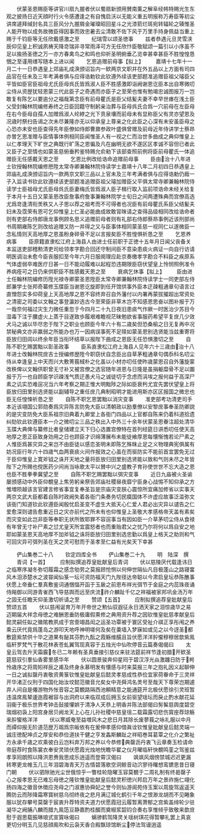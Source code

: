 <!-- { "loadSidebar": true } -->
　　伏蒙圣恩赐臣等讲官川扇九握者伏以蜀扇新颁用賛南薰之解阜经帏特赐光生东观之披扬日近天顔时行火令感遭逢之有自愧启沃以无能义重五明报称万寿臣等初尘讲席遽拜缄封名具三臣风分九握屑金璀璨昭回星斗之光漆箭烂斑宛转辐轮之辏惟圣人能开物以成务故微臣得因事而效忠暑去尘清敢不佐下风于万里手持身佩益当重上赐于千钧臣等无任欣戴感激之至
　　纪瑞雪以颂圣徳事
　　兹者恭遇元旦灵雪浃辰仰见皇上积诚夙祷天降竒瑞非寻常雨泽可方无任欣忭臣敬赋颂一篇引以小序虽不足以揄扬圣徳之万一亦方春禽鸟之和鸣也仰祈圣明俯垂乙览幸甚幸甚臣不胜惶惶恳悃之至谨用缮写随本上进以闻
　　乞恩追赠前母事【拟上】
　　嘉靖十七年十一月二十一日恭遇皇上郊庙礼成涣颁诏旨内一欵两京文职并在外五品以上方面有司四品官在任未及三年考满者俱与应得诰勅钦此钦遵外续该吏部题准追赠臣祖父璿臣父平皆如臣官臣祖母尤氏臣母呉氏皆爲淑人臣不胜感激即诣阙谢恩讫臣本出自寒微叨尘侍从资歴犹轻恩蒙三代此臣子之奇遇而亦臣子之至荣也惟有勉竭忠诚图报万一岂敢复有陈乞以要逾分之福哉第念臣有前母瞿氏是臣父结髪夫妻不幸早世瘗在浅土臣父受封翰林院编修寿终之日臣回籍守制躬亲治葬与臣母呉氏合爲一穴前母在左臣母在右今臣母自孺人加赠爲淑人纶綍之光下贲泉壤而前母未有显称臣父有灵亦望恩及况歳时祭扫告谒之次未尽兼隆亦无以仰承皇上尊亲之化此臣之心深有未安虽臣母之心恐亦未安也臣查得先年臣僚如侍郎曹鼐参政叶盛俱曾赠及前母近年侍讲学士蔡昻亦曽乞恩准赠与臣情事体例相同臣闻惟圣人有一视之仁而治世多曲成之典仰惟皇上以仁孝理天下旷世之典既行旷荡之恩徧及凡在幽明无欲不遂区区孝诚不容但已者此又臣子之至情也如蒙圣慈俯垂矜鉴特赐允俞勑下该部查照前例将臣前母瞿氏一体追赠臣无任感戴天恩之至
　　乞恩比例改给诰命追赠前母事
　　臣由治十八年进士钦授翰林院编修厯陞太常寺卿兼翰林院侍读学士嘉靖十八年二月初四日恭遇皇上郊庙礼成涣颁诏旨内一款两京文职三品以上官未及三年考满者俱与应得诰勅仍廕一子入监读书钦此钦遵续该吏部题准追赠臣祖父璿加赠臣父平俱太常寺卿兼翰林院侍读学士臣祖母尤氏臣母呉氏臣妻梅氏皆爲淑人臣子楫行取入监前项诰命未经关给复于本月十五日又蒙圣恩改臣詹事府詹事兼翰林院学士旬日之间两遭殊典而宫僚高选尤爲竒逢清衔羙秩又人子思以荐之祖考而不可得者也况臣有前母瞿氏系臣父结髪夫妇未及霑荣有恩可乞仰惟皇上仁圣必能曲成故敢冐昩请之查得品级相同改给诰命者则有吏部右侍郎唐龙事例顾名思义追赠前母者则有礼部右侍郎蔡昻事例近该刑部尚书周期雍陈乞则改给追赠又防一并得之又与臣事体相同蒙圣慈一视同仁以遂微臣一念私情则天高地厚之恩虽粉身碎骨不足以言报矣臣不胜惶惧祈恳之至
　　乞恩养病事
　　臣原籍直隶松江府上海县人由进士任前职于正徳十五年月日闻父丧备关本监送吏部稽勲清吏司给领孝字勘合回还守制间臣不意染患痰火病证一向自行访请明医调治未愈今臣丧服扣至今年六月日服阕理应赴京奏缴孝字勘合不料臣之疾原系气体虚弱卒难医疗日甚一日不能动履难以起程恐违期限臣窃伏望皇上怜悯照例准令养病痊可之日仍来供职臣不胜感戴天恩之至
　　衰病乞休事【拟上】
　　臣由进士任翰林院编修历陞光禄寺卿蒙圣恩陞臣太常寺卿兼翰林院侍读学士一同吏部左侍郎兼学士张邦奇纂修玉牒臣当谢恩讫旋即到任开馆供事外臣本迂疎粗通章句语言过直憎怨实多仰荷皇上天高地厚之恩不容终弃召自外藩付以内署再蒙拔擢超出常资处之清密之司委以文翰之事登瀛妙选古今至荣臣非草木岂不知感恩思奋以图补报于万一哉奈何福过灾生力微任重忽于今四月二十九日夜旧患痰气作厥一时医治少苏目今湿毒下注于腰虚火上蒸于目遂致歩履艰难瞻视茫昧勉欲省事服药希望平复庻几少效犬马之诚以毕尽忠于陛下之职业也顾臣今年六十有二歳矣但恐桑榆之日无复再中况禁秘典文亦非羸弱之所能办也万一因病误事死不足赎如蒙圣恩别选贤能当兹重寄将臣放归田闾以终余年臣当衔环结草以报陛下曲成之恩臣无任恐惧激切之至
　　自陈不职乞赐罢黜以彰圣政事
　　臣系直隶松江府上海县人见年六十三歳由治十八年进士改翰林院庻吉士授编修歴陞今职窃伏自念臣出自草茅粗通章句偶忝科名叨尘侍从幸逢皇上中天而兴大敷菁莪棫朴之化虽以小材亦叨任使昨歳蒙恩召自外藩旋蒙改秩俾以文翰供职曾无寸补又被宫僚之选官随年进恩与日隆是虽捐躯糜骨不足以圗报于万一也自顾臣学识疎浅气质迂愚犬马之诚徒切于念虑而涓埃之报何益于高深尸素之讥实恐难逭况当六年考察之期正惟大明黜陟之际如臣衰杇尤宜先罢伏望皇上将臣放归田里别选贤能以副辅导之重任庻几典制昭明才能进用斯亦区区报国之微忠也臣无任惶悚祈恳之至
　　自陈不职乞恩罢黜以消灾变事
　　准吏部考功清吏司手本近该翊国公郭勋奏爲灾异陈言防免大臣以清朝政以励羣僚以安黎庻事奉圣防卿説的是灾变防免大臣系祖宗旧典着九卿堂上各衙门四品以上官都自陈来仍着科道拾遗纠劾钦此钦遵臣本一介之微叨尘三品之秩出入中外三十余年伏蒙圣恩眷注超处清华玉牒大典俾与纂修比者皇储建立天下归心选置宫僚特在首列经筵日讲悉叨任使天高地厚之恩正臣致身効用之日也顾臣才识绵薄展布未能徒飨厚恩每懐惭愧若论尸素之人惟臣爲甚灾异之来岂不由臣徒以感恋圣明未即陈乞殊昩止足之义物理典宪俱属有妨况臣行年六十四歳气血两衰痰火间作报效之心虽在而驱防实不能前首宜罢免无过于臣仰惟皇上寛斧钺之诛开天地之量将臣放归田里别选贤能以致和气则未尽之年皆陛下之所赐也傥医药少间尚当咏歌太平以賛中兴之盛教子育孙使世世不忘大造之恩也臣不胜拳拳冀望之至
　　自陈不职乞赐罢黜以弭灾变事
　　近日九庙被火圣谕屡颁感动中外臣仰覩皇上焦劳躬亲祭告郊庙社稷昼夜靡宁臣身心战惕不知仰承之方惟増陨越该言官建言修省事宜复奉圣旨是宗庙灾变朕心震惊所宜痛加修省以实事天两京文武大臣都着自陈时政阙失着各衙门条奏务切民瘼国体不许虚应故事泛滥弥文该衙门知道钦此钦遵臣闻殷忧启圣变不虚生大抵天心仁爱人君必出灾异以谴告之仁爱愈深则谴告愈重近日之灾亦前代之所未有也仰惟皇上圣敬大孝感格帝天盖有素矣而灾变如此岂非臣等奉职无状所致耶罪不容逭事当有因如臣一介草茅叨尘侍从食禄有年曾无寸补尸素之愆尤皇天所宜震怒者也而重贻君父之忧乃尔将何以爲自安之地耶如蒙圣恩天高地厚不加斧钺之诛将臣放归田里别选忠勤以爲皇上格天之助则和气可回灾异可弭列圣在天之灵可慰而于圣孝至仁益有光矣天下幸甚















　　俨山集巻二十八
　　钦定四库全书
　　俨山集巻二十九
　　明　陆深　撰
　　青词【一首】
　　应制拟撰追荐皇妣献皇后青词
　　伏以慈陵厌代载逢讳日之临寒序凝冬弥切履霜之感念劬劳之莫报顾怆恻以何伸世隔仙凡目极蓬山之路寝畱风木泪添楚水之波甞闻仙箓一坛可资防福天门九陛径达帝聪以今肃启皇坛恭陈醮事伏愿上帝垂仁羣真敷鉴词通悃愊开函于玉扆之前恩布祥光弭节于金庭之内蕊珠夜诵侍飚御以同游青雀西飞导慈舆而远至庆流祚介麟趾千亿之祥福被家邦巩金汤万年之固无任瞻天仰圣激切祈请之至
　　赞颂【五首】
　　应制拟撰追荐皇妣献皇后赞颂五首
　　伏以慈闱诞育万年开帝世之勲仙驭遐征永日洒天家之泪惊歳华之易迈期届大祥念母徳之难酬恩垂防极庸假熏修之典用资升荐之因钦惟皇妣慈孝献皇后懿灵嗣任姒之徽隂教夙成于宫壸翊昌闳之运圣功覃被于寰区受祉介祺正享彤闱之养乘云厌代竟爲蓬岛之游叩天地呼神明嗟何及矣在羮墙入梦寐如或见之以今迓圣都敷筵紫禁供十华之道果有飶其芬酌九酝之霞觞维醹且旨伏愿洋洋肸蠁穆穆居歆紫鳯临轩罗梵气于散花林表苍虬翼驾现真容于五烛光中仙吹停音云篇奏偈偈曰
　　太皇云驾去升天霜霰冬已二年赖有圣真垂接引慈仪来驻法筵前祥节逢初腊开欵圣筵慈驭引羣仙香雾里感华年
　　伏以圆景骏奔仰星囘于碧汉浮光焱激躔日防于枵怜歳序之将周矧祥辰之甫及终身永慕明发有懐感与时来莫报三年之抱礼因义起聊伸一日之诚拟罄丹衷敬资黄箓钦惟皇妣献皇后懿灵孝慈成性恭俭宜家荷眷命于三灵祥开华渚正仪刑于四国化始汝坟懿范徽音允矣女中尧舜鸿名羙号至哉天下尊荣岂期遽弃人间自是僊游物外怅音容之莫覩路隔西池頼精意之能通筵开北极伏愿徐引灵班暂违温席鳯辇逶迤霞裾容与出洞府以来临双成后拥玉女前驱望瑶坛而戾止酌水献花延羽衞于极乐世界考钟击鼔接懽娯于清净人天恭上明香并陈法部偈曰髣髴慈舆度碧空瑞烟初袅上阳宫身居贝阙龙天上心在儿孙社稷中慈皇徂二载霜露切悲伤寳座荐琼觞来肸蠁格洋洋
　　伏以寒威奄至益増风木之悲日月其除长废蓼莪之咏礼服以中月而禫仰报无阶道范歴万刼爲宗皈依有在爰伸孝感仰借眞诠钦惟皇妣献皇后懿灵端一诚庄徳配坤贞之厚安和恭俭道扶干健之亨发螽斯麟趾之祥昭巻耳葛覃之化介之繁祉方永承千歳之欢乘彼白云岂料弃万邦之养以今恭修典罄沥丹衷飞云章奏玉检请命帝庭荐时食陈裳衣奉安灵琐伏愿霞光烛地恍瞻华翟之仪月曜临轩快覩鸣銮之驾鉴兹孝享囘朗照以降洪恩赉我思成乐逍遥而登霄汉偈曰
　　飒飒风烟傍禁城迟迟更漏转寒更龙帷玉几三年泪碧海青天万古情碧落歌空洞鲸音动泬寥待曙想鸾镳思昔日寝门朝
　　伏以驷隙驰光尘世俄惊乎一瞥桂轮隐曜玉容莫覩于二周礼制有终曷罄子心之报孝思无已难忘母徳之隆钦惟皇妣献皇后懿灵积徳兴邦启万年之景祚施仁翊化扬四海之徽音休徴应尧母之门淑惠协舜妃之誉今则仙游阆苑侍玉案以周旋驾返遥天腾防云而陟降霜寒寳树慈乌彻终夜之悲月满辽城化鹤引千年之恨渺龙胡而不见睠象服以犹存攀号莫罄于宸衷升荐特资夫道力伏愿霞冠云履暂离萧郁之宫紫盖绯轮少驻凝华之阙脯八麟而腊九鳯笾豆静嘉酌桂醑而奠椒浆韶钧合奏右享惟倾乎致敬来歆庻慰于遐思载振琳琅式宣寳咏偈曰
　　螭骖鹤驾降灵关瑶树琪花得暂攀礼罢上真哀更切分明玉几见慈顔鳯吹和云袅天香合殿飘琼馆断尘停法驾谩逍遥
